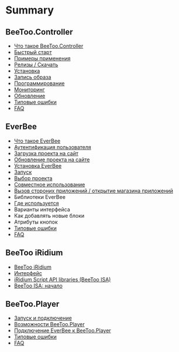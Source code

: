# Summary

## BeeToo.Controller

* [Что такое BeeToo.Controller](README.md)
* [Быстрый старт](beetoo-controller/start-guide.md)
* [Примеры применения](beetoo-controller/appliance-example.md)
* [Релизы / Скачать](beetoo-controller/releases.md)
* [Установка](beetoo-controller/install.md)
* [Запись образа](beetoo-controller/howto-burn.md)
* [Программирование](programmirovanie.md)
* [Мониторинг](beetoo-controller/monitoring.md)
* [Обновление](beetoo-controller/upgrade.md)
* [Типовые ошибки](tipovie-oshibki.md)
* [FAQ](faq.md)

## EverBee

* [Что такое EverBee](everbee/README.md)
* [Аутентификация пользователя](everbee/autentifikatsiya-polzovatelya.md)
* [Загрузка проекта на сайт](everbee/zagruzka-proekta-na-sait.md)
* [Обновление проекта на сайте](everbee/obnovlenie-proekta-na-saite.md)
* [Установка EverBee](everbee/ustanovka-everbee.md)
* [Запуск](everbee/bistrii-start.md)
* [Выбор проекта](everbee/vibor-proekta.md)
* [Совместное использование](everbee/sovmestnoe-ispolzovanie.md)
* [Вызов стороних приложений / открытие магазина приложений](everbee/vizov-storonih-prilozhenii-otkritie-magazina-prilozhenii.md)
* Библиотеки EverBee
* [Где используется](everbee/gde-ispolzuetsya.md)
* Варианты интерфейса
* Как добавлять новые блоки
* Атрибуты кнопок
* [Типовые ошибки](everbee/tipovie-oshibki.md)
* [FAQ](everbee/faq.md)

## BeeToo iRidium

* [BeeToo iRidium](beetoo-iridium/README.md)
* [Интерфейс](beetoo-iridium/iface/README.md)
* [iRidium Script API libraries \(BeeToo ISA\)](beetoo-iridium/isa/README.md)
* [BeeToo ISA: начало](beetoo-iridium/isa/start-guide.md)

## BeeToo.Player

* [Запуск и подключение](beetooplayer/test.md)
* [Возможности BeeToo.Player](beetooplayer/vozmozhnosti-beetooplayer.md)
* [Подключение EverBee к BeeToo.Player](podklyuchenie-everbee-k-beetooplayer.md)
* [Типовые ошибки](everbee/tipovie-oshibki.md)
* [FAQ](faq.md)

